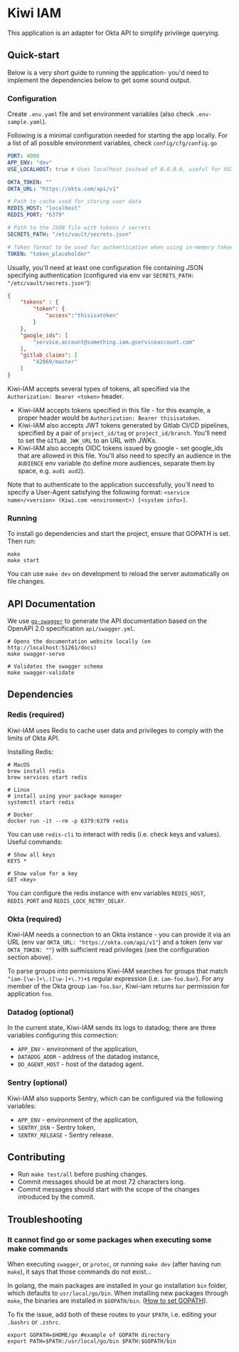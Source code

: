 # Kiwi IAM

This application is an adapter for Okta API to simplify privilege querying. 

## Quick-start

Below is a very short guide to running the application- you'd need to implement the dependencies below to get some sound output.

### Configuration

Create `.env.yaml` file and set environment variables (also check `.env-sample.yaml`).

Following is a minimal configuration needed for starting the app locally. For a list of all possible environment variables, check `config/cfg/config.go`
```yaml
PORT: 4000
APP_ENV: "dev"
USE_LOCALHOST: true # Uses localhost instead of 0.0.0.0, useful for OSX

OKTA_TOKEN: ""
OKTA_URL: "https://okta.com/api/v1"

# Path to cache used for storing user data
REDIS_HOST: "localhost"
REDIS_PORT: "6379"

# Path to the JSON file with tokens / secrets
SECRETS_PATH: "/etc/vault/secrets.json"

# Token format to be used for authentication when using in-memory tokens
TOKEN: "token_placeholder"
```

Usually, you'll need at least one configuration file containing JSON specifying authentication (configured via env var `SECRETS_PATH: "/etc/vault/secrets.json"`):
```json
{
    "tokens" : {
        "token": {
            "access":"thisisatoken"
        }
    },
    "google_ids": [
        "service.account@something.iam.gserviceaccount.com"
    ],
    "gitlab_claims": [
        "42069/master"
    ]
}
```
Kiwi-IAM accepts several types of tokens, all specified via the `Authorization: Bearer <token>` header.

 - Kiwi-IAM accepts tokens specified in this file - for this example, a proper header would be `Authorization: Bearer thisisatoken`.
 - Kiwi-IAM also accepts JWT tokens generated by Gitlab CI/CD pipelines, specified by a pair of `project_id/tag` or `project_id/branch`. You'll need to set the `GITLAB_JWK_URL` to an URL with JWKs.
 - Kiwi-IAM also accepts OIDC tokens issued by google - set google_ids that are allowed in this file. You'll also need to specify an audience in the `AUDIENCE` env variable (to define more audiences, separate them by space, e.g. `aud1 aud2`).

Note that to authenticate to the application successfully, you'll need to specify a User-Agent satisfying the following format: `<service name>/<version> (Kiwi.com <environment>) [<system info>]`.

### Running

To install go dependencies and start the project, ensure that GOPATH is set.
Then run:

```
make
make start
```

You can use `make dev` on development to reload the server automatically on file
changes.

## API Documentation

We use [`go-swagger`](https://github.com/go-swagger/go-swagger) to generate the API documentation based on the OpenAPI 2.0 specification `api/swagger.yml`.

```shell
# Opens the documentation website locally (on http://localhost:51261/docs)
make swagger-serve

# Validates the swagger schema
make swagger-validate
```

## Dependencies

### Redis (required)

Kiwi-IAM uses Redis to cache user data and privileges to comply with the limits of Okta API.

Installing Redis:

```shell
# MacOS
brew install redis
brew services start redis

# Linux
# install using your package manager
systemctl start redis

# Docker
docker run -it --rm -p 6379:6379 redis
```

You can use `redis-cli` to interact with redis (i.e. check keys and values).
Useful commands:

```shell
# Show all keys
KEYS *

# Show value for a key
GET <key>
```

You can configure the redis instance with env variables `REDIS_HOST`, `REDIS_PORT` and `REDIS_LOCK_RETRY_DELAY`.

### Okta (required)

Kiwi-IAM needs a connection to an Okta instance - you can provide it via an URL (env var `OKTA_URL: "https://okta.com/api/v1"`) and a token (env var `OKTA_TOKEN: ""`) with sufficient read privileges (see the configuration section above). 

To parse groups into permissions Kiwi-IAM searches for groups that match `^iam-[\w-]+\.([\w-]+\.?)+$` regular expression (i.e. `iam-foo.bar`). 
For any member of the Okta group `iam-foo.bar`, Kiwi-iam returns `bar` permission for application `foo`.

### Datadog (optional)

In the current state, Kiwi-IAM sends its logs to datadog; there are three variables configuring this connection:
 - `APP_ENV` - environment of the application,
 - `DATADOG_ADDR` - address of the datadog instance,
 - `DD_AGENT_HOST` - host of the datadog agent.

### Sentry (optional)

Kiwi-IAM also supports Sentry, which can be configured via the following variables:
 - `APP_ENV` - environment of the application,
 - `SENTRY_DSN` - Sentry token,
 - `SENTRY_RELEASE` - Sentry release.


## Contributing

- Run `make test/all` before pushing changes.
- Commit messages should be at most 72 characters long.
- Commit messages should start with the scope of the changes introduced by the commit.

## Troubleshooting

### It cannot find go or some packages when executing some make commands

When executing `swagger`, or `protoc`, or running `make dev` (after having run `make`), it says that those commands do not exist...

In golang, the main packages are installed in your go installation `bin` folder, which defaults to `usr/local/go/bin`. When installing new packages through `make`, the binaries are installed in `$GOPATH/bin`. ([How to set GOPATH](https://github.com/golang/go/wiki/SettingGOPATH)).

To fix the issue, add both of these routes to your `$PATH`, i.e. editing your `.bashrc` or `.zshrc`.

```shell
export GOPATH=$HOME/go #example of GOPATH directory
export PATH=$PATH:/usr/local/go/bin $PATH:$GOPATH/bin
```